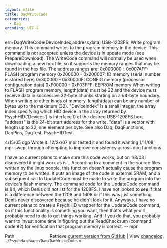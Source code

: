 ```yaml
---
layout: mfile
title: DaqWriteCode
categories:
  - Daq
encoding: UTF-8
---
```


err=DaqWriteCode(DeviceIndex,address,data)
USB-1208FS: Write program memory. This command writes to the program
memory in the device.  This command is not accepted unless the device is
in update mode (see PrepareDownload).  The WriteCode command will
normally be used when downloading a new hex file, so it supports the
memory ranges that may be found in the hex file.
The address ranges are:
0x000000 - 0x007AFF: FLASH program memory
0x200000 - 0x200007: ID memory (serial number is stored here)
0x300000 - 0x30000F: CONFIG memory (processor configuration data)
0xF00000 - 0xF03FFF: EEPROM memory
When writing to FLASH program memory, length(data) must be 32 and the
device must receive data in successive 32-byte chunks starting on a
64-byte boundary. When writing to other kinds of memory, length(data) can
be any number of bytes up to the maximum (32).
"DeviceIndex" is a small integer, the array index specifying which HID
      device in the array returned by PsychHID('Devices') is interface 0
      of the desired USB-1208FS box.
"address" is the 24-bit start address for the write.
"data" is a vector with length up to 32, one element per byte.
See also Daq, DaqFunctions, DaqPins, DaqTest, PsychHIDTest.

4/15/05 dgp Wrote it.
12/2x/07  mpr tested it and found it wanting
1/11/08   mpr   swept through attempting to improve consistency across
                  daq functions

I have no current plans to make sure this code works, but on 1/8/08 I
discovered it might work as is...  According to a comment in the source files
written by the linux people, this function doesn't actually cause the program
memory to be written.  It puts an image of the code in external SRAM, and a
subsequent call to UpdateCode must be made to write the program into the
device's flash memory.  The command code for the UpdateCode command is 84,
which Denis did not list for the 1208FS.  I have not looked to see if that is
a difference between the 1208 and 1608 or if this was just something Denis
never discovered because he didn't look for it.  Anyways, I have no current
plans to create a PsychHID wrapper for the UpdateCode command, so if this
functionality is something you want, then that's what you'll probably need to
do to get things working.  And if you do that, you probably want to invest
some time in figuring out the ReadChecksum (command code 82) for verification
that program memory is correct. -- mpr


<div class="code_header" style="text-align:right;">
  <span style="float:left;">Path&nbsp;&nbsp;</span> <span class="counter">Retrieve <a href=
  "https://raw.github.com/Psychtoolbox-3/Psychtoolbox-3/beta/./PsychHardware/Daq/DaqWriteCode.m">current version from GitHub</a> | View <a href=
  "https://github.com/Psychtoolbox-3/Psychtoolbox-3/commits/beta/./PsychHardware/Daq/DaqWriteCode.m">changelog</a></span>
</div>
<div class="code">
  <code>./PsychHardware/Daq/DaqWriteCode.m</code>
</div>
